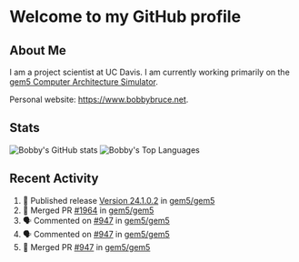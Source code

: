 # Welcome to my GitHub profile

## About Me

I am a project scientist at UC Davis. I am currently working primarily on the [gem5 Computer Architecture Simulator](https://github.com/gem5).

Personal website: <https://www.bobbybruce.net>.

## Stats

![Bobby's GitHub stats](https://github-readme-stats.vercel.app/api?username=bobbyrbruce&show_icons=true&theme=responsive&include_all_commits=true&count_private=true&show=reviews&disable_animations=true)
![Bobby's Top Languages ](https://github-readme-stats.vercel.app/api/top-langs/?username=bobbyrbruce&layout=compact&theme=responsive&count_private=true&langs_count=10&disable_animations=true)

## Recent Activity

<!--START_SECTION:activity-->
1. 🚀 Published release [Version 24.1.0.2](https://github.com/gem5/gem5/releases/tag/v24.1.0.2) in [gem5/gem5](https://github.com/gem5/gem5)
2. 🎉 Merged PR [#1964](https://github.com/gem5/gem5/pull/1964) in [gem5/gem5](https://github.com/gem5/gem5)
3. 🗣 Commented on [#947](https://github.com/gem5/gem5/pull/947#issuecomment-2629310419) in [gem5/gem5](https://github.com/gem5/gem5)
4. 🗣 Commented on [#947](https://github.com/gem5/gem5/pull/947#issuecomment-2629309925) in [gem5/gem5](https://github.com/gem5/gem5)
5. 🎉 Merged PR [#947](https://github.com/gem5/gem5/pull/947) in [gem5/gem5](https://github.com/gem5/gem5)
<!--END_SECTION:activity-->
